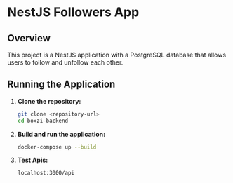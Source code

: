 # NestJS Followers App

## Overview

This project is a NestJS application with a PostgreSQL database that allows users to follow and unfollow each other.

## Running the Application

1. **Clone the repository:**

   ```sh
   git clone <repository-url>
   cd boxzi-backend
   ```

2. **Build and run the application:**

   ```sh
   docker-compose up --build
   ```

3. **Test Apis:**

   ```
   localhost:3000/api
   ```
